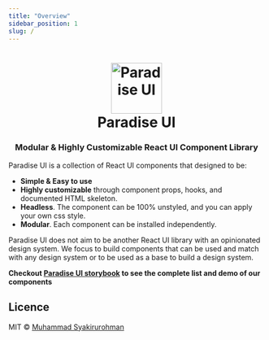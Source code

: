 ```yaml
---
title: "Overview"
sidebar_position: 1
slug: /
---
```


<h1 align="center" className="mt-4">
<a id="logo" href="https://github.com/devaradise/paradise-ui">
  <img src="/img/logo.svg" alt="Paradise UI" width="100" />
</a><br/>
  Paradise UI
</h1>
<h3 align="center">Modular & Highly Customizable React UI Component Library</h3>

Paradise UI is a collection of React UI components that designed to be:
- **Simple & Easy to use**
- **Highly customizable** through component props, hooks, and documented HTML skeleton.
- **Headless**. The component can be 100% unstyled, and you can apply your own css style.
- **Modular**. Each component can be installed independently.

Paradise UI does not aim to be another React UI library with an opinionated design system. We focus to build components that can be used and match with any design system or to be used as a base to build a design system.

**Checkout <a href="https://storybook.paradise-ui.com" target="_blank">Paradise UI storybook</a> to see the complete list and demo of our components**

## Licence
MIT © [Muhammad Syakirurohman](https://github.com/syakirurahman)